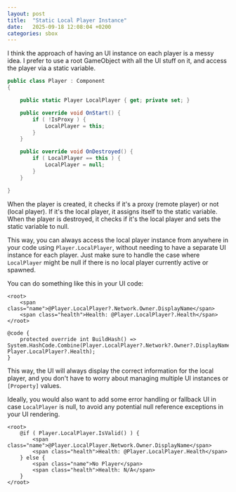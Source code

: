 ```yaml
---
layout: post
title:  "Static Local Player Instance"
date:   2025-09-18 12:08:04 +0200
categories: sbox
---
```


I think the approach of having an UI instance on each player is a messy idea. I prefer to use a root GameObject with all the UI stuff on it, and access the player via a static variable.


```cs
public class Player : Component
{

    public static Player LocalPlayer { get; private set; }

    public override void OnStart() {
        if ( !IsProxy ) {
            LocalPlayer = this;
        }
    }

    public override void OnDestroyed() {
        if ( LocalPlayer == this ) {
            LocalPlayer = null;
        }
    }

}
```

When the player is created, it checks if it's a proxy (remote player) or not (local player). If it's the local player, it assigns itself to the static variable. When the player is destroyed, it checks if it's the local player and sets the static variable to null.

This way, you can always access the local player instance from anywhere in your code using `Player.LocalPlayer`, without needing to have a separate UI instance for each player. Just make sure to handle the case where `LocalPlayer` might be null if there is no local player currently active or spawned.

You can do something like this in your UI code:

```razor
<root>
    <span class="name">@Player.LocalPlayer?.Network.Owner.DisplayName</span>
    <span class="health">Health: @Player.LocalPlayer?.Health</span>
</root>

@code {
    protected override int BuildHash() => System.HashCode.Combine(Player.LocalPlayer?.Network?.Owner?.DisplayName, Player.LocalPlayer?.Health);
}
```

This way, the UI will always display the correct information for the local player, and you don't have to worry about managing multiple UI instances or `[Property]` values.

Ideally, you would also want to add some error handling or fallback UI in case `LocalPlayer` is null, to avoid any potential null reference exceptions in your UI rendering.

```razor
<root>
    @if ( Player.LocalPlayer.IsValid() ) {
        <span class="name">@Player.LocalPlayer.Network.Owner.DisplayName</span>
        <span class="health">Health: @Player.LocalPlayer.Health</span>
    } else {
        <span class="name">No Player</span>
        <span class="health">Health: N/A</span>
    }
</root>